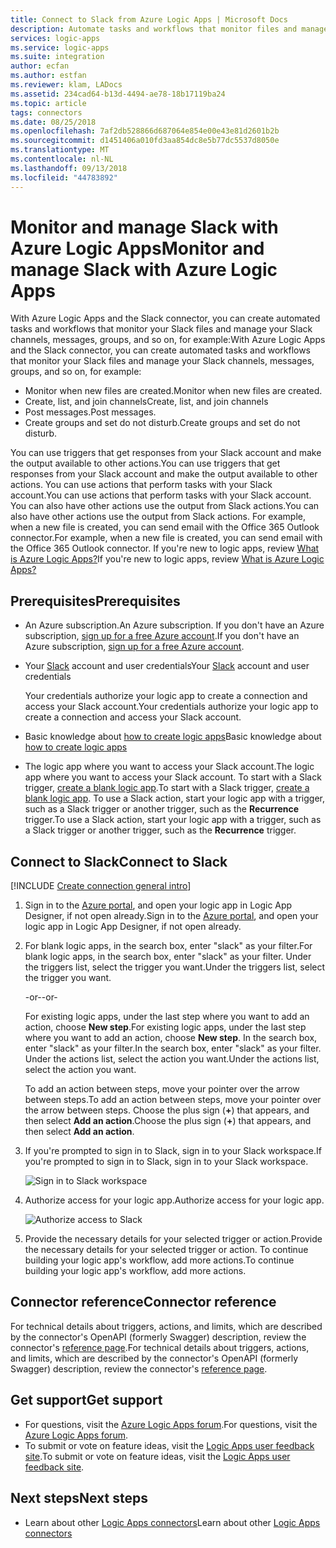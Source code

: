 ```yaml
---
title: Connect to Slack from Azure Logic Apps | Microsoft Docs
description: Automate tasks and workflows that monitor files and manage channels, groups, and messages in your Slack account by using Azure Logic Apps
services: logic-apps
ms.service: logic-apps
ms.suite: integration
author: ecfan
ms.author: estfan
ms.reviewer: klam, LADocs
ms.assetid: 234cad64-b13d-4494-ae78-18b17119ba24
ms.topic: article
tags: connectors
ms.date: 08/25/2018
ms.openlocfilehash: 7af2db528866d687064e854e00e43e81d2601b2b
ms.sourcegitcommit: d1451406a010fd3aa854dc8e5b77dc5537d8050e
ms.translationtype: MT
ms.contentlocale: nl-NL
ms.lasthandoff: 09/13/2018
ms.locfileid: "44783892"
---
```

# <a name="monitor-and-manage-slack-with-azure-logic-apps"></a><span data-ttu-id="d3f81-103">Monitor and manage Slack with Azure Logic Apps</span><span class="sxs-lookup"><span data-stu-id="d3f81-103">Monitor and manage Slack with Azure Logic Apps</span></span>

<span data-ttu-id="d3f81-104">With Azure Logic Apps and the Slack connector, you can create automated tasks and workflows that monitor your Slack files and manage your Slack channels, messages, groups, and so on, for example:</span><span class="sxs-lookup"><span data-stu-id="d3f81-104">With Azure Logic Apps and the Slack connector, you can create automated tasks and workflows that monitor your Slack files and manage your Slack channels, messages, groups, and so on, for example:</span></span>

* <span data-ttu-id="d3f81-105">Monitor when new files are created.</span><span class="sxs-lookup"><span data-stu-id="d3f81-105">Monitor when new files are created.</span></span>
* <span data-ttu-id="d3f81-106">Create, list, and join channels</span><span class="sxs-lookup"><span data-stu-id="d3f81-106">Create, list, and join channels</span></span> 
* <span data-ttu-id="d3f81-107">Post messages.</span><span class="sxs-lookup"><span data-stu-id="d3f81-107">Post messages.</span></span>
* <span data-ttu-id="d3f81-108">Create groups and set do not disturb.</span><span class="sxs-lookup"><span data-stu-id="d3f81-108">Create groups and set do not disturb.</span></span>

<span data-ttu-id="d3f81-109">You can use triggers that get responses from your Slack account and make the output available to other actions.</span><span class="sxs-lookup"><span data-stu-id="d3f81-109">You can use triggers that get responses from your Slack account and make the output available to other actions.</span></span> <span data-ttu-id="d3f81-110">You can use actions that perform tasks with your Slack account.</span><span class="sxs-lookup"><span data-stu-id="d3f81-110">You can use actions that perform tasks with your Slack account.</span></span> <span data-ttu-id="d3f81-111">You can also have other actions use the output from Slack actions.</span><span class="sxs-lookup"><span data-stu-id="d3f81-111">You can also have other actions use the output from Slack actions.</span></span> <span data-ttu-id="d3f81-112">For example, when a new file is created, you can send email with the Office 365 Outlook connector.</span><span class="sxs-lookup"><span data-stu-id="d3f81-112">For example, when a new file is created, you can send email with the Office 365 Outlook connector.</span></span> <span data-ttu-id="d3f81-113">If you're new to logic apps, review [What is Azure Logic Apps?](../logic-apps/logic-apps-overview.md)</span><span class="sxs-lookup"><span data-stu-id="d3f81-113">If you're new to logic apps, review [What is Azure Logic Apps?](../logic-apps/logic-apps-overview.md)</span></span>

## <a name="prerequisites"></a><span data-ttu-id="d3f81-114">Prerequisites</span><span class="sxs-lookup"><span data-stu-id="d3f81-114">Prerequisites</span></span>

* <span data-ttu-id="d3f81-115">An Azure subscription.</span><span class="sxs-lookup"><span data-stu-id="d3f81-115">An Azure subscription.</span></span> <span data-ttu-id="d3f81-116">If you don't have an Azure subscription, <a href="https://azure.microsoft.com/free/" target="_blank">sign up for a free Azure account</a>.</span><span class="sxs-lookup"><span data-stu-id="d3f81-116">If you don't have an Azure subscription, <a href="https://azure.microsoft.com/free/" target="_blank">sign up for a free Azure account</a>.</span></span> 

* <span data-ttu-id="d3f81-117">Your [Slack](https://slack.com/) account and user credentials</span><span class="sxs-lookup"><span data-stu-id="d3f81-117">Your [Slack](https://slack.com/) account and user credentials</span></span>

  <span data-ttu-id="d3f81-118">Your credentials authorize your logic app to create a connection and access your Slack account.</span><span class="sxs-lookup"><span data-stu-id="d3f81-118">Your credentials authorize your logic app to create a connection and access your Slack account.</span></span>

* <span data-ttu-id="d3f81-119">Basic knowledge about [how to create logic apps](../logic-apps/quickstart-create-first-logic-app-workflow.md)</span><span class="sxs-lookup"><span data-stu-id="d3f81-119">Basic knowledge about [how to create logic apps](../logic-apps/quickstart-create-first-logic-app-workflow.md)</span></span>

* <span data-ttu-id="d3f81-120">The logic app where you want to access your Slack account.</span><span class="sxs-lookup"><span data-stu-id="d3f81-120">The logic app where you want to access your Slack account.</span></span> <span data-ttu-id="d3f81-121">To start with a Slack trigger, [create a blank logic app](../logic-apps/quickstart-create-first-logic-app-workflow.md).</span><span class="sxs-lookup"><span data-stu-id="d3f81-121">To start with a Slack trigger, [create a blank logic app](../logic-apps/quickstart-create-first-logic-app-workflow.md).</span></span> <span data-ttu-id="d3f81-122">To use a Slack action, start your logic app with a trigger, such as a Slack trigger or another trigger, such as the **Recurrence** trigger.</span><span class="sxs-lookup"><span data-stu-id="d3f81-122">To use a Slack action, start your logic app with a trigger, such as a Slack trigger or another trigger, such as the **Recurrence** trigger.</span></span>

## <a name="connect-to-slack"></a><span data-ttu-id="d3f81-123">Connect to Slack</span><span class="sxs-lookup"><span data-stu-id="d3f81-123">Connect to Slack</span></span>

[!INCLUDE [Create connection general intro](../../includes/connectors-create-connection-general-intro.md)]

1. <span data-ttu-id="d3f81-124">Sign in to the [Azure portal](https://portal.azure.com), and open your logic app in Logic App Designer, if not open already.</span><span class="sxs-lookup"><span data-stu-id="d3f81-124">Sign in to the [Azure portal](https://portal.azure.com), and open your logic app in Logic App Designer, if not open already.</span></span>

1. <span data-ttu-id="d3f81-125">For blank logic apps, in the search box, enter "slack" as your filter.</span><span class="sxs-lookup"><span data-stu-id="d3f81-125">For blank logic apps, in the search box, enter "slack" as your filter.</span></span> <span data-ttu-id="d3f81-126">Under the triggers list, select the trigger you want.</span><span class="sxs-lookup"><span data-stu-id="d3f81-126">Under the triggers list, select the trigger you want.</span></span> 

   <span data-ttu-id="d3f81-127">-or-</span><span class="sxs-lookup"><span data-stu-id="d3f81-127">-or-</span></span>

   <span data-ttu-id="d3f81-128">For existing logic apps, under the last step where you want to add an action, choose **New step**.</span><span class="sxs-lookup"><span data-stu-id="d3f81-128">For existing logic apps, under the last step where you want to add an action, choose **New step**.</span></span> 
   <span data-ttu-id="d3f81-129">In the search box, enter "slack" as your filter.</span><span class="sxs-lookup"><span data-stu-id="d3f81-129">In the search box, enter "slack" as your filter.</span></span> 
   <span data-ttu-id="d3f81-130">Under the actions list, select the action you want.</span><span class="sxs-lookup"><span data-stu-id="d3f81-130">Under the actions list, select the action you want.</span></span>

   <span data-ttu-id="d3f81-131">To add an action between steps, move your pointer over the arrow between steps.</span><span class="sxs-lookup"><span data-stu-id="d3f81-131">To add an action between steps, move your pointer over the arrow between steps.</span></span> 
   <span data-ttu-id="d3f81-132">Choose the plus sign (**+**) that appears, and then select **Add an action**.</span><span class="sxs-lookup"><span data-stu-id="d3f81-132">Choose the plus sign (**+**) that appears, and then select **Add an action**.</span></span>

1. <span data-ttu-id="d3f81-133">If you're prompted to sign in to Slack, sign in to your Slack workspace.</span><span class="sxs-lookup"><span data-stu-id="d3f81-133">If you're prompted to sign in to Slack, sign in to your Slack workspace.</span></span> 

   ![Sign in to Slack workspace](./media/connectors-create-api-slack/slack-sign-in-workspace.png)

1. <span data-ttu-id="d3f81-135">Authorize access for your logic app.</span><span class="sxs-lookup"><span data-stu-id="d3f81-135">Authorize access for your logic app.</span></span>

   ![Authorize access to Slack](./media/connectors-create-api-slack/slack-authorize-access.png)

1. <span data-ttu-id="d3f81-137">Provide the necessary details for your selected trigger or action.</span><span class="sxs-lookup"><span data-stu-id="d3f81-137">Provide the necessary details for your selected trigger or action.</span></span> <span data-ttu-id="d3f81-138">To continue building your logic app's workflow, add more actions.</span><span class="sxs-lookup"><span data-stu-id="d3f81-138">To continue building your logic app's workflow, add more actions.</span></span>

## <a name="connector-reference"></a><span data-ttu-id="d3f81-139">Connector reference</span><span class="sxs-lookup"><span data-stu-id="d3f81-139">Connector reference</span></span>

<span data-ttu-id="d3f81-140">For technical details about triggers, actions, and limits, which are described by the connector's OpenAPI (formerly Swagger) description, review the connector's [reference page](/connectors/slack/).</span><span class="sxs-lookup"><span data-stu-id="d3f81-140">For technical details about triggers, actions, and limits, which are described by the connector's OpenAPI (formerly Swagger) description, review the connector's [reference page](/connectors/slack/).</span></span>

## <a name="get-support"></a><span data-ttu-id="d3f81-141">Get support</span><span class="sxs-lookup"><span data-stu-id="d3f81-141">Get support</span></span>

* <span data-ttu-id="d3f81-142">For questions, visit the [Azure Logic Apps forum](https://social.msdn.microsoft.com/Forums/en-US/home?forum=azurelogicapps).</span><span class="sxs-lookup"><span data-stu-id="d3f81-142">For questions, visit the [Azure Logic Apps forum](https://social.msdn.microsoft.com/Forums/en-US/home?forum=azurelogicapps).</span></span>
* <span data-ttu-id="d3f81-143">To submit or vote on feature ideas, visit the [Logic Apps user feedback site](http://aka.ms/logicapps-wish).</span><span class="sxs-lookup"><span data-stu-id="d3f81-143">To submit or vote on feature ideas, visit the [Logic Apps user feedback site](http://aka.ms/logicapps-wish).</span></span>

## <a name="next-steps"></a><span data-ttu-id="d3f81-144">Next steps</span><span class="sxs-lookup"><span data-stu-id="d3f81-144">Next steps</span></span>

* <span data-ttu-id="d3f81-145">Learn about other [Logic Apps connectors](../connectors/apis-list.md)</span><span class="sxs-lookup"><span data-stu-id="d3f81-145">Learn about other [Logic Apps connectors](../connectors/apis-list.md)</span></span>
